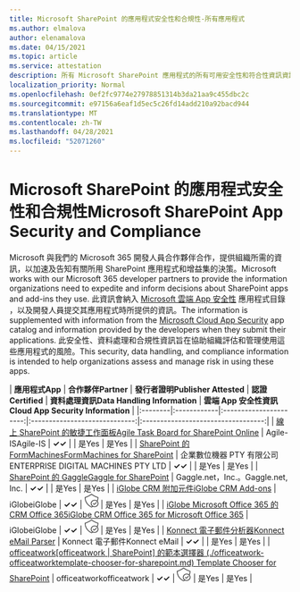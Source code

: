 ```yaml
---
title: Microsoft SharePoint 的應用程式安全性和合規性-所有應用程式
ms.author: elmalova
author: elenamalova
ms.date: 04/15/2021
ms.topic: article
ms.service: attestation
description: 所有 Microsoft SharePoint 應用程式的所有可用安全性和符合性資訊資訊。
localization_priority: Normal
ms.openlocfilehash: 0ef2fc9774e27978851314b3da21aa9c455dbc2c
ms.sourcegitcommit: e97156a6eaf1d5ec5c26fd14add210a92bacd944
ms.translationtype: MT
ms.contentlocale: zh-TW
ms.lasthandoff: 04/28/2021
ms.locfileid: "52071260"
---
```

# <a name="microsoft-sharepoint-app-security-and-compliance"></a><span data-ttu-id="824c7-103">Microsoft SharePoint 的應用程式安全性和合規性</span><span class="sxs-lookup"><span data-stu-id="824c7-103">Microsoft SharePoint App Security and Compliance</span></span>

<span data-ttu-id="824c7-104">Microsoft 與我們的 Microsoft 365 開發人員合作夥伴合作，提供組織所需的資訊，以加速及告知有關所用 SharePoint 應用程式和增益集的決策。</span><span class="sxs-lookup"><span data-stu-id="824c7-104">Microsoft works with our Microsoft 365 developer partners to provide the information organizations need to expedite and inform decisions about SharePoint apps and add-ins they use.</span></span> <span data-ttu-id="824c7-105">此資訊會納入 [Microsoft 雲端 App 安全性](https://www.microsoft.com/en-us/enterprise-mobility-security/cloud-app-security) 應用程式目錄 ，以及開發人員提交其應用程式時所提供的資訊。</span><span class="sxs-lookup"><span data-stu-id="824c7-105">The information is supplemented with information from the [Microsoft Cloud App Security](https://www.microsoft.com/en-us/enterprise-mobility-security/cloud-app-security) app catalog and information provided by the developers when they submit their applications.</span></span> <span data-ttu-id="824c7-106">此安全性、資料處理和合規性資訊旨在協助組織評估和管理使用這些應用程式的風險。</span><span class="sxs-lookup"><span data-stu-id="824c7-106">This security, data handling, and compliance information is intended to help organizations assess and manage risk in using these apps.</span></span>

| <span data-ttu-id="824c7-107">**應用程式**</span><span class="sxs-lookup"><span data-stu-id="824c7-107">**App**</span></span> | <span data-ttu-id="824c7-108">**合作夥伴**</span><span class="sxs-lookup"><span data-stu-id="824c7-108">**Partner**</span></span> | <span data-ttu-id="824c7-109">**發行者證明**</span><span class="sxs-lookup"><span data-stu-id="824c7-109">**Publisher Attested**</span></span> | <span data-ttu-id="824c7-110">**認證**</span><span class="sxs-lookup"><span data-stu-id="824c7-110">**Certified**</span></span> | <span data-ttu-id="824c7-111">**資料處理資訊**</span><span class="sxs-lookup"><span data-stu-id="824c7-111">**Data Handling Information**</span></span> | <span data-ttu-id="824c7-112">**雲端 App 安全性資訊**</span><span class="sxs-lookup"><span data-stu-id="824c7-112">**Cloud App Security Information**</span></span> |
|:--------|:------------|:----------------------:|:-----------------------------:|:----------------------------------:|
| [<span data-ttu-id="824c7-113">線上 SharePoint 的敏捷工作面板</span><span class="sxs-lookup"><span data-stu-id="824c7-113">Agile Task Board for SharePoint Online</span></span>](./agile-is-task-board-for-sharepoint-online.md) | <span data-ttu-id="824c7-114">Agile-IS</span><span class="sxs-lookup"><span data-stu-id="824c7-114">Agile-IS</span></span> | <span data-ttu-id="824c7-115">**✓**</span><span class="sxs-lookup"><span data-stu-id="824c7-115">**✓**</span></span> |  | <span data-ttu-id="824c7-116">是</span><span class="sxs-lookup"><span data-stu-id="824c7-116">Yes</span></span> | <span data-ttu-id="824c7-117">是</span><span class="sxs-lookup"><span data-stu-id="824c7-117">Yes</span></span> |
| [<span data-ttu-id="824c7-118">SharePoint 的 FormMachines</span><span class="sxs-lookup"><span data-stu-id="824c7-118">FormMachines for SharePoint</span></span>](./enterprise-digital-machines-pty-ltd-formmachines-for-sharepoint.md) | <span data-ttu-id="824c7-119">企業數位機器 PTY 有限公司</span><span class="sxs-lookup"><span data-stu-id="824c7-119">ENTERPRISE DIGITAL MACHINES PTY LTD</span></span> | <span data-ttu-id="824c7-120">**✓**</span><span class="sxs-lookup"><span data-stu-id="824c7-120">**✓**</span></span> |  | <span data-ttu-id="824c7-121">是</span><span class="sxs-lookup"><span data-stu-id="824c7-121">Yes</span></span> | <span data-ttu-id="824c7-122">是</span><span class="sxs-lookup"><span data-stu-id="824c7-122">Yes</span></span> |
| [<span data-ttu-id="824c7-123">SharePoint 的 Gaggle</span><span class="sxs-lookup"><span data-stu-id="824c7-123">Gaggle for SharePoint</span></span>](./gagglenet-inc-gaggle-for-sharepoint.md) | <span data-ttu-id="824c7-124">Gaggle.net，Inc.。</span><span class="sxs-lookup"><span data-stu-id="824c7-124">Gaggle.net, Inc.</span></span> | <span data-ttu-id="824c7-125">**✓**</span><span class="sxs-lookup"><span data-stu-id="824c7-125">**✓**</span></span> |  | <span data-ttu-id="824c7-126">是</span><span class="sxs-lookup"><span data-stu-id="824c7-126">Yes</span></span> | <span data-ttu-id="824c7-127">是</span><span class="sxs-lookup"><span data-stu-id="824c7-127">Yes</span></span> |
| [<span data-ttu-id="824c7-128">iGlobe CRM 附加元件</span><span class="sxs-lookup"><span data-stu-id="824c7-128">iGlobe CRM Add-ons</span></span>](./iglobe-crm-add-ons.md) | <span data-ttu-id="824c7-129">iGlobe</span><span class="sxs-lookup"><span data-stu-id="824c7-129">iGlobe</span></span> | <span data-ttu-id="824c7-130">**✓**</span><span class="sxs-lookup"><span data-stu-id="824c7-130">**✓**</span></span> | <img alt="Certified application badge" src="../media/certified-badge.png" height="25" width="25" /> | <span data-ttu-id="824c7-131">是</span><span class="sxs-lookup"><span data-stu-id="824c7-131">Yes</span></span> | <span data-ttu-id="824c7-132">是</span><span class="sxs-lookup"><span data-stu-id="824c7-132">Yes</span></span> |
| [<span data-ttu-id="824c7-133">iGlobe Microsoft Office 365 的 CRM Office 365</span><span class="sxs-lookup"><span data-stu-id="824c7-133">iGlobe CRM Office 365 for Microsoft Office 365</span></span>](./iglobe-crm-office-365-for-microsoft.md) | <span data-ttu-id="824c7-134">iGlobe</span><span class="sxs-lookup"><span data-stu-id="824c7-134">iGlobe</span></span> | <span data-ttu-id="824c7-135">**✓**</span><span class="sxs-lookup"><span data-stu-id="824c7-135">**✓**</span></span> | <img alt="Certified application badge" src="../media/certified-badge.png" height="25" width="25" /> | <span data-ttu-id="824c7-136">是</span><span class="sxs-lookup"><span data-stu-id="824c7-136">Yes</span></span> | <span data-ttu-id="824c7-137">是</span><span class="sxs-lookup"><span data-stu-id="824c7-137">Yes</span></span> |
| [<span data-ttu-id="824c7-138">Konnect 電子郵件分析器</span><span class="sxs-lookup"><span data-stu-id="824c7-138">Konnect eMail Parser</span></span>](./konnect-email-parser.md) | <span data-ttu-id="824c7-139">Konnect 電子郵件</span><span class="sxs-lookup"><span data-stu-id="824c7-139">Konnect eMail</span></span> | <span data-ttu-id="824c7-140">**✓**</span><span class="sxs-lookup"><span data-stu-id="824c7-140">**✓**</span></span> |  | <span data-ttu-id="824c7-141">是</span><span class="sxs-lookup"><span data-stu-id="824c7-141">Yes</span></span> | <span data-ttu-id="824c7-142">是</span><span class="sxs-lookup"><span data-stu-id="824c7-142">Yes</span></span> |
| <span data-ttu-id="824c7-143">[officeatwork</span><span class="sxs-lookup"><span data-stu-id="824c7-143">[officeatwork</span></span> | <span data-ttu-id="824c7-144">SharePoint] 的範本選擇器 (./officeatwork-officeatworktemplate-chooser-for-sharepoint.md) </span><span class="sxs-lookup"><span data-stu-id="824c7-144">Template Chooser for SharePoint](./officeatwork-officeatworktemplate-chooser-for-sharepoint.md)</span></span> | <span data-ttu-id="824c7-145">officeatwork</span><span class="sxs-lookup"><span data-stu-id="824c7-145">officeatwork</span></span> | <span data-ttu-id="824c7-146">**✓**</span><span class="sxs-lookup"><span data-stu-id="824c7-146">**✓**</span></span> | <img alt="Certified application badge" src="../media/certified-badge.png" height="25" width="25" /> | <span data-ttu-id="824c7-147">是</span><span class="sxs-lookup"><span data-stu-id="824c7-147">Yes</span></span> | <span data-ttu-id="824c7-148">是</span><span class="sxs-lookup"><span data-stu-id="824c7-148">Yes</span></span> |
